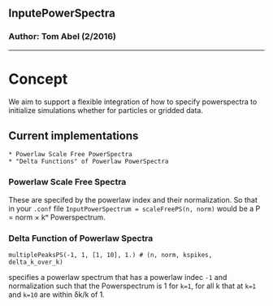 ## InputePowerSpectra
### Author: Tom Abel (2/2016)

---

# Concept
We aim to support a flexible integration of how to specify powerspectra to initialize simulations whether for particles or gridded data. 

## Current implementations
	* Powerlaw Scale Free PowerSpectra
	* "Delta Functions" of Powerlaw PowerSpectra
	
### Powerlaw Scale Free Spectra
These are specifed by the powerlaw index and their normalization.
So that in your `.conf` file
```InputPowerSpectrum = scaleFreePS(n, norm)```
would be a P = norm × kⁿ Powerspectrum. 

### Delta Function of Powerlaw Spectra
```
multiplePeaksPS(-1, 1, [1, 10], 1.) # (n, norm, kspikes, delta_k_over_k)
````

specifies a powerlaw spectrum that has a powerlaw indec `-1` and normalization such that the Powerspectrum is 1 for `k=1`, for all k that at `k=1` and `k=10` are within δk/k of 1. 
